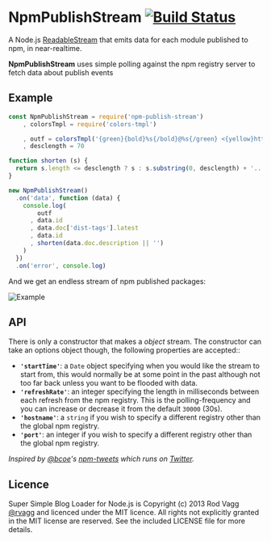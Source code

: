 # NpmPublishStream [![Build Status](https://secure.travis-ci.org/rvagg/node-npm-publish-stream.png)](http://travis-ci.org/rvagg/node-npm-publish-stream)

A Node.js [ReadableStream](http://nodejs.org/docs/latest/api/stream.html#stream_class_stream_readable) that emits data for each module published to npm, in near-realtime.

**NpmPublishStream** uses simple polling against the npm registry server to fetch data about publish events

## Example

```js
const NpmPublishStream = require('npm-publish-stream')
    , colorsTmpl = require('colors-tmpl')

    , outf = colorsTmpl('{green}{bold}%s{/bold}@%s{/green} <{yellow}http://npm.im/%s{/yellow}>: %s')
    , desclength = 70

function shorten (s) {
  return s.length <= desclength ? s : s.substring(0, desclength) + '...'
}

new NpmPublishStream()
  .on('data', function (data) {
    console.log(
        outf
      , data.id
      , data.doc['dist-tags'].latest
      , data.id
      , shorten(data.doc.description || '')
    )
  })
  .on('error', console.log)
```

And we get an endless stream of npm published packages:

![Example](http://js.vagg.org/github/npm-publish-stream-example.png?)

## API

There is only a constructor that makes a *object* stream. The constructor can take an options object though, the following properties are accepted::

 * <b><code>'startTime'</code></b>: a `Date` object specifying when you would like the stream to start from, this would normally be at some point in the past although not too far back unless you want to be flooded with data.
 * <b><code>'refreshRate'</code></b>: an integer specifying the length in milliseconds between each refresh from the npm registry. This is the polling-frequency and you can increase or decrease it from the default `30000` (30s).
 * <b><code>'hostname'</code></b>: a `string` if you wish to specify a different registry other than the global npm registry.
 * <b><code>'port'</code></b>: an integer if you wish to specify a different registry other than the global npm registry.

*Inspired by [@bcoe](https://github.com/bcoe)'s [npm-tweets](https://github.com/bcoe/npm-tweets/) which runs on [Twitter](https://twitter.com/nodenpm).*

## Licence

Super Simple Blog Loader for Node.js is Copyright (c) 2013 Rod Vagg [@rvagg](https://twitter.com/rvagg) and licenced under the MIT licence. All rights not explicitly granted in the MIT license are reserved. See the included LICENSE file for more details.
